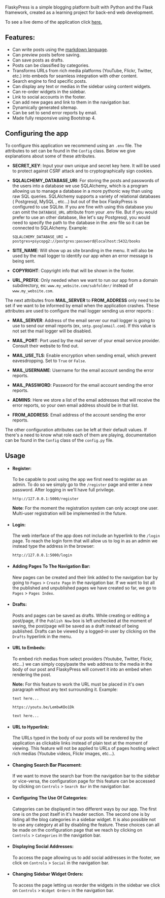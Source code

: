 FlaskyPress is a simple blogging platform built with Python and the Flask framework, created as a learning project for back-end web development.
 
 To see a live demo of the application click [here.](https://www.madussault.dev/demos/flaskypress/)
 
 ## Features:
 
 - Can write posts using the [markdown language](https://github.com/adam-p/markdown-here/wiki/Markdown-Cheatsheet).
 - Can preview posts before saving.
 - Can save posts as drafts.
 - Posts can be classified by categories.
 - Transforms URLs from rich media platforms (YouTube, Flickr, Twitter, etc.) into embeds for seamless integration with other content.
 - Search engine to find specific posts.
 - Can display any text or medias in the sidebar using content widgets.
 - Can re-order widgets in the sidebar.
 - Link to social accounts in the footer.
 - Can add new pages and link to them in the navigation bar.
 - Dynamically generated sitemap.
 - Can be set to send error reports by email.
 - Made fully responsive using Bootstrap 4.
    
## Configuring the app

To configure this application we recommend using an `.env` file. The attributes to set can be found in the `Config` class. Below we give explanations about some of these attributes.

- **SECRET_KEY**: Input your own unique and secret key here. It will be used
 to protect against CSRF attack and to cryptographically sign cookies.

- **SQLALCHEMY_DATABASE_URI**: For storing the posts and passwords of the users into a
 database we use SQLAlchemy, which is a program allowing us to manage a
  database in a more pythonic way than using raw SQL queries. SQLAlchemy 
  supports a variety of relational databases ( Postgresql, MySQL
  , etc...) but out of the box FlaskyPress is configured to use SQLite.
  If you are fine with using this database you can omit the `DATABASE_URL`
   attribute from your .env file. But if you would prefer to use an other
    database, like let's say Postgresql, you would need to specify the path
     to the database in the .env file so it can be connected to SQLAlchemy.
      Example:
     
     ```SQLALCHEMY_DATABASE_URI = postgres+psycopg2://postgres:password@localhost:5432/books```
     
- **SITE_NAME**: Will show up as site branding in the menu. It will also be
 used by the mail logger to identify our app when an error message is being
  sent.
  
- **COPYRIGHT**: Copyright info that will be shown in the footer.

- **URL_PREFIX**: Only needed when we want to run our app from a domain subdirectory,
            ex: `www.my_website.com/subfolder/` instead of `www.my_website.com`.

The next attributes from **MAIL_SERVER** to **FROM_ADDRESS** only need to be
 set if we want to be informed by email when the application crashes. These
 attributes are used to configure the mail logger sending us error reports :

- **MAIL_SERVER**: Address of the email server our mail logger is going to
 use to send our email reports (ex, `smtp.googlemail.com`). If this value is
  not
  set the mail logger will be disabled.
    
- **MAIL_PORT**: Port used by the mail server of your email service provider. Consult their website to find out.

- **MAIL_USE_TLS**: Enable encryption when sending email, which prevent
 eavesdropping. Set to `True` or `False`.
 
- **MAIL_USERNAME**: Username for the email account sending the error reports.

- **MAIL_PASSWORD**: Password for the email account sending the error reports.

- **ADMINS**: Here we store a list of the email addresses that will receive
 the error reports, so your own email address should be in that list.
 
- **FROM_ADDRESS**: Email address of the account sending the error reports.

The other configuration attributes can be left at their default values.
 If there's a need to know what role each of them are playing, documentation 
 can be found in the `Config` class of the `config.py` file.

## Usage

- #### Register:
    To be capable to post using the app we first need to register as an admin.
    To do so we simply go to the `/register` page and enter a new password.
    After logging in we'll have full privilege.

    ```
    http://127.0.0.1:5000/register
    ```
    **Note**: For the moment the registration system can only accept one user.
    Multi-user registration will be implemented in the future.
    
- #### Login:
    The web interface of the app does not include an hyperlink to the `/login`
    page. To reach the login form that will allow us to log in as an admin we instead
    type the address in the browser: 
     ```
     http://127.0.0.1:5000/login
     ``` 
- #### Adding Pages To The Navigation Bar:
    New pages can be created and their link added to the navigation bar by 
    going to `Pages` > `Create Page` in the navigation bar. If we want to 
    list all the published and unpublished pages we have created so far, we go
    to `Pages` > `Pages Index`.

    
- #### Drafts:
    Posts and pages can be saved as drafts. While creating or editing a 
    post/page, if the `Publish Now` box is left unchecked at the moment of 
    saving, the post/page will be saved as a draft instead of being published. 
    Drafts can be viewed by a logged-in user by clicking on the `Drafts` 
    hyperlink in the menu.
  
- #### URL to Embeds:
    To embed rich medias from select providers (Youtube, Twitter, Flickr, etc...) 
    we can simply copy/paste the web address to the media in the body of our
    post and FlaskyPress will convert it into an embed when rendering the post.
   
    **Note:** For this feature to work the URL must be placed in it's own
    paragraph without any text surrounding it. Example:
    ```
    text here...

    https://youtu.be/LembwKDo1Dk

    text here...
    ```
- #### URL to Hyperlink:
    The URLs typed in the body of our posts will be rendered by the application
    as clickable links instead of plain text at the moment of viewing. This
    feature will not be applied to URLs of pages hosting select rich medias
   (Youtube videos, Flickr images, etc...).
   
- #### Changing Search Bar Placement:
    If we want to move the search bar from the navigation bar to the sidebar or
    vice-versa, the configuration page for this feature can be accessed by 
    clicking on `Controls` > `Search Bar` in the navigation bar.
    
- #### Configuring The Use Of Categories:
    Categories can be displayed in two different ways by our app. The first one is on 
    the post itself in it's header section. The second one is by listing all
    the blog categories in a sidebar widget. It is also possible not to use 
    any category at all by disabling the feature. These choices can all be made 
    on the configuration page that we reach by clicking on `Controls` > `Categories` in the navigation bar.
    
- #### Displaying Social Addresses:
    To access the page allowing us to add social addresses in the footer, we click on `Controls` > `Social` in the
     navigation bar.
    
- #### Changing Sidebar Widget Orders:
    To access the page letting us reorder the widgets in the sidebar we 
    click on `Controls` > `Widget Orders` in the navigation bar.
